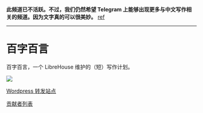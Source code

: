 **此频道已不活跃。不过，我们仍然希望 Telegram 上能够出现更多与中文写作相关的频道。因为文字真的可以很美妙。** [ref](https://t.me/bzbyan/19)

---

# 百字百言
百字百言，一个 LibreHouse 维护的（短）写作计划。

[![](https://img.shields.io/badge/Telegram-%40bzbyan-blue.svg)](https://t.me/bzbyan)

[Wordpress 转发站点](https://bzbyan.wordpress.com/)

[贡献者列表](https://github.com/librehs/blob/master/CONTRIBUTORS.md)
